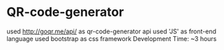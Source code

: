 # QR-code-generator
used http://goqr.me/api/ as qr-code-generator api
used 'JS' as front-end language
used bootstrap as css framework
Development Time: ~3 hours


